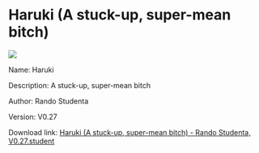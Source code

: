 # Haruki (A stuck-up, super-mean bitch)

<img src = "https://raw.githubusercontent.com/Arbiter1223/Koukou-Gurashi-Custom-Students/master/Students/Files/Haruki%20(A%20stuck-up%2C%20super-mean%20bitch).png">

Name: Haruki

Description: A stuck-up, super-mean bitch

Author: Rando Studenta

Version: V0.27

Download link: <a href="https://raw.githubusercontent.com/Arbiter1223/Koukou-Gurashi-Custom-Students/master/Students/Files/Haruki%20(A%20stuck-up%2C%20super-mean%20bitch)%20-%20Rando%20Studenta%2C%20V0.27.student">Haruki (A stuck-up, super-mean bitch) - Rando Studenta, V0.27.student</a>
